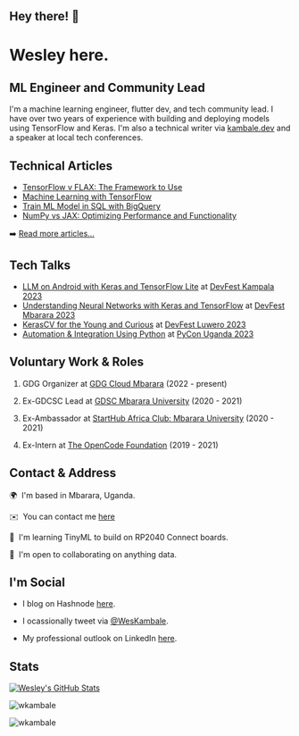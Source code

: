 ## Hey there! 👋

Wesley here.
==================================

ML Engineer and Community Lead
--------------------
I'm a machine learning engineer, flutter dev, and tech community lead. I have over two years of experience with building and deploying models using TensorFlow and Keras. I'm also  a technical writer via [kambale.dev](https://kambale.dev/) and a speaker at local tech conferences.

## Technical Articles
- [TensorFlow v FLAX: The Framework to Use](https://kambale.dev/tensorflow-v-flax)
- [Machine Learning with TensorFlow](https://kambale.dev/machine-learning-with-tensorflow)
- [Train ML Model in SQL with BigQuery](https://kambale.dev/ml-in-sql)
- [NumPy vs JAX: Optimizing Performance and Functionality](https://kambale.dev/numpy-vs-jax)

➡️ [Read more articles...](https://kambale.dev)

## Tech Talks

* [LLM on Android with Keras and TensorFlow Lite](https://sessionize.com/s/kambale/llm-on-android-with-keras-and-tensorflow-lite/81393) at [DevFest Kampala 2023](https://gdg.community.dev/events/details/google-gdg-cloud-kampala-presents-devfest-kampala-2023/)
* [Understanding Neural Networks with Keras and TensorFlow](https://sessionize.com/s/kambale/understanding-neural-networks-with-keras-and-tenso/81153) at [DevFest Mbarara 2023](https://gdg.community.dev/events/details/google-gdg-cloud-mbarara-presents-devfest-mbarara-2023/) 
* [KerasCV for the Young and Curious](https://sessionize.com/s/kambale/kerascv-for-the-young-and-curious/79902) at [DevFest Luwero 2023](https://gdg.community.dev/events/details/google-gdg-luwero-presents-devfest-luwero-2023/)
* [Automation & Integration Using Python](https://sessionize.com/s/kambale/automation-integration-using-python/77714) at [PyCon Uganda 2023](https://ug.pycon.org/speakers/Wesley%20Kambale)

## Voluntary Work & Roles

1. GDG Organizer at [GDG Cloud Mbarara](https://gdg.community.dev/gdg-cloud-mbarara/) (2022 - present)

2. Ex-GDCSC Lead at [GDSC Mbarara University](https://gdsc.community.dev/mbarara-university-of-science-and-technology/) (2020 - 2021)

3. Ex-Ambassador at [StartHub Africa Club: Mbarara University](https://starthubafrica.org/clubs/) (2020 - 2021)

4. Ex-Intern at [The OpenCode Foundation](https://www.theopencode.org/team/wesley-kambale/) (2019 - 2021)

## Contact & Address

🌍  I'm based in Mbarara, Uganda.

✉️  You can contact me [here](mailto:spartanwk@gmail.com)

🧠  I'm learning TinyML to build on RP2040 Connect boards.

🤝  I'm open to collaborating on anything data.

## I'm Social

- I blog on Hashnode [here](https://kambale.dev).

- I ocassionally tweet via [@WesKambale](https://twitter.com/WesKambale).

- My professional outlook on LinkedIn [here](https://www.linkedin.com/in/weskambale).

## Stats
[![Wesley's GitHub Stats](https://github-readme-stats.vercel.app/api?username=wkambale)](https://github.com/anuraghazra/github-readme-stats)

<p><img align="center" src="https://github-readme-stats.vercel.app/api/top-langs?username=wkambale&show_icons=true&locale=en&layout=compact" alt="wkambale" /></p>

<p><img align="center" src="https://github-readme-streak-stats.herokuapp.com/?user=wkambale&" alt="wkambale" /></p>
